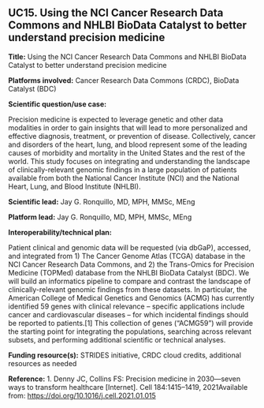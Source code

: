 ## UC15. Using the NCI Cancer Research Data Commons and NHLBI BioData Catalyst to better understand precision medicine

**Title:** Using the NCI Cancer Research Data Commons and NHLBI BioData Catalyst to better understand precision medicine

**Platforms involved:** Cancer Research Data Commons (CRDC), BioData Catalyst (BDC)

**Scientific question/use case:** 

Precision medicine is expected to leverage genetic and other data modalities in order to gain insights that will lead to more personalized and effective diagnosis, treatment, or prevention of disease.  Collectively, cancer and disorders of the heart, lung, and blood represent some of the leading causes of morbidity and mortality in the United States and the rest of the world.  This study focuses on integrating and understanding the landscape of clinically-relevant genomic findings in a large population of patients available from both the National Cancer Institute (NCI) and the National Heart, Lung, and Blood Institute (NHLBI).

**Scientific lead:** Jay G. Ronquillo, MD, MPH, MMSc, MEng

**Platform lead:** Jay G. Ronquillo, MD, MPH, MMSc, MEng

**Interoperability/technical plan:** 

Patient clinical and genomic data will be requested (via dbGaP), accessed, and integrated from 1) The Cancer Genome Atlas (TCGA) database in the NCI Cancer Research Data Commons, and 2) the Trans-Omics for Precision Medicine (TOPMed) database from the NHLBI BioData Catalyst (BDC).  We will build an informatics pipeline to compare and contrast the landscape of clinically-relevant genomic findings from these datasets.  In particular, the American College of Medical Genetics and Genomics (ACMG) has currently identified 59 genes with clinical relevance – specific applications include cancer and cardiovascular diseases – for which incidental findings should be reported to patients.[1]  This collection of genes (“ACMG59”) will provide the starting point for integrating the populations, searching across relevant subsets, and performing additional scientific or technical analyses.

**Funding resource(s):**  STRIDES initiative, CRDC cloud credits, additional resources as needed

**Reference:**  1. Denny JC, Collins FS: Precision medicine in 2030—seven ways to transform healthcare [Internet]. Cell 184:1415–1419, 2021Available from: https://doi.org/10.1016/j.cell.2021.01.015
